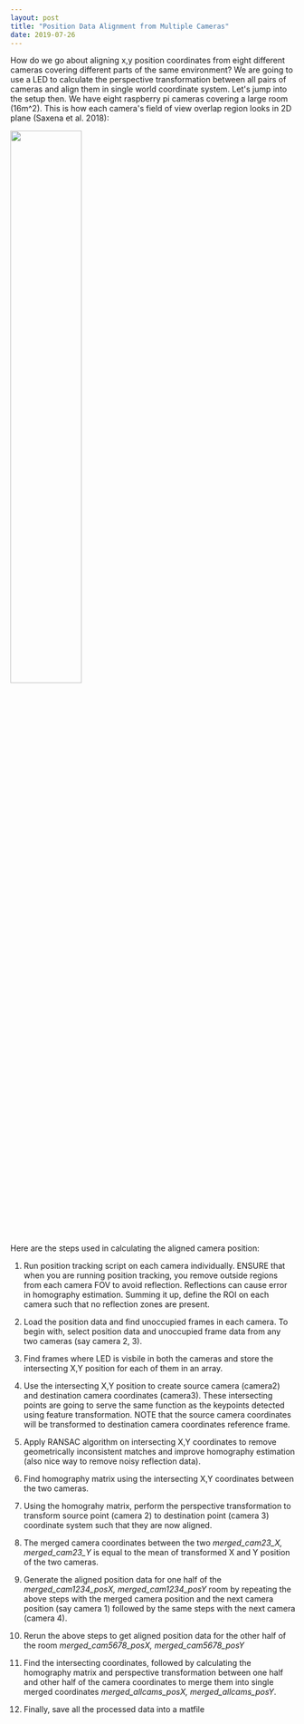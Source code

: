 ```yaml
---
layout: post
title: "Position Data Alignment from Multiple Cameras"
date: 2019-07-26
---
```


How do we go about aligning x,y position coordinates from eight different cameras covering different parts of the same environment? We are going to use a LED to calculate the perspective transformation between all pairs of cameras and align them in single world coordinate system. Let's jump into the setup then. We have eight raspberry pi cameras covering a large room (16m^2). This is how each camera's field of view overlap region looks in 2D plane (Saxena et al. 2018):

<img src="https://rajatsaxena.github.io//images//CameraFOV.png" width="50%" height="50%">

Here are the steps used in calculating the aligned camera position:

1. Run position tracking script on each camera individually. ENSURE that when you are running position tracking, you remove outside regions from each camera FOV to avoid reflection. Reflections can cause error in homography estimation. Summing it up, define the ROI on each camera such that no reflection zones are present.

2. Load the position data and find unoccupied frames in each camera. To begin with, select position data and unoccupied frame data from any two cameras (say camera 2, 3). 

3. Find frames where LED is visbile in both the cameras and store the intersecting X,Y position for each of them in an array. 

4. Use the intersecting X,Y position to create source camera (camera2) and destination camera coordinates (camera3). These intersecting points are going to serve the same function as the keypoints detected using feature transformation. NOTE that the source camera coordinates will be transformed to destination camera coordinates reference frame. 

5. Apply RANSAC algorithm on intersecting X,Y coordinates to remove geometrically inconsistent matches and improve homography estimation (also nice way to remove noisy reflection data).

6. Find homography matrix using the intersecting X,Y coordinates between the two cameras.

7. Using the homograhy matrix, perform the perspective transformation to transform source point (camera 2) to destination point (camera 3) coordinate system such that they are now aligned.

8. The merged camera coordinates between the two *merged_cam23_X, merged_cam23_Y* is equal to the mean of transformed X and Y position of the two cameras. 

9. Generate the aligned position data for one half of the *merged_cam1234_posX, merged_cam1234_posY* room by repeating the above steps with the merged camera position and the next camera position (say camera 1) followed by the same steps with the next camera (camera 4).   

10. Rerun the above steps to get aligned position data for the other half of the room *merged_cam5678_posX, merged_cam5678_posY* 

12. Find the intersecting coordinates, followed by calculating the homography matrix and perspective transformation between one half and other half of the camera coordinates to merge them into single merged coordinates *merged_allcams_posX, merged_allcams_posY*.

13. Finally, save all the processed data into a matfile
